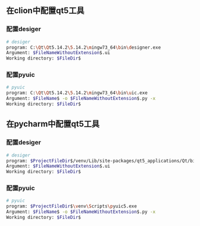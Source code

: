 ## 在clion中配置qt5工具

### 配置desiger

```sh
# desiger
program: C:\Qt\Qt5.14.2\5.14.2\mingw73_64\bin\designer.exe
Argument: $FileNameWithoutExtension$.ui
Working directory: $FileDir$
```



### 配置pyuic

```sh
# pyuic
program: C:\Qt\Qt5.14.2\5.14.2\mingw73_64\bin\uic.exe
Argument: $FileName$ -o $FileNameWithoutExtension$.py -x 
Working directory: $FileDir$
```



## 在pycharm中配置qt5工具

### 配置desiger

```sh
# desiger
program: $ProjectFileDir$/venv/Lib/site-packages/qt5_applications/Qt/bin/designer.exe
Argument: $FileNameWithoutExtension$.ui
Working directory: $FileDir$
```

### 配置pyuic

```sh
# pyuic
program: $ProjectFileDir$\venv\Scripts\pyuic5.exe
Argument: $FileName$ -o $FileNameWithoutExtension$.py -x 
Working directory: $FileDir$
```

